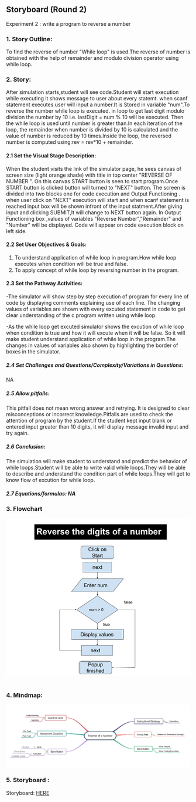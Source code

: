 ## Storyboard (Round 2)

Experiment 2 : write a program to reverse a number

### 1. Story Outline:
To find the reverse of number "While loop" is used.The reverse of number is obtained with the help of remainder and modulo division operator using while loop. 

### 2. Story:

After simulation starts,student will see code.Student will start execution while executing it shows message to user about every statemt. when scanf statement executes user will input a number.It is Stored  in variable "num".To reverse the number while loop is executed. in loop to get last digit modulo division the number by 10 i.e. lastDigit = num % 10 will be executed. Then the while loop is used until number is greater than.In each iteration of the loop, the remainder when number is divided by 10 is calculated and the value of number is reduced by 10 times.Inside the loop, the reversed number is computed using:rev = rev*10 + remainder.

#### 2.1 Set the Visual Stage Description:

When the student visits the link of the simulator page, he sees canvas of screen size (light orange shade) with title in top center "REVERSE OF NUMBER ". On this canvas START button is seen to start program.Once START button is clicked button will turned to "NEXT" button.  The screen is divided into two blocks one for code execution and Output Functioning . when user click on "NEXT" execution will start and when scanf  statement is reached input box will be shown infront of the input statment.After giving input and clicking SUBMIT,It will change to NEXT button again. In Output Functioning box ,values of variables "Reverse Number","Remainder" and "Number" will be displayed. Code will appear on code execution block on left side.

#### 2.2 Set User Objectives & Goals:
1. To understand application of while loop in program.How while loop executes when condition will be true and false.
2. To apply concept of while loop by reversing number in the program.


#### 2.3 Set the Pathway Activities:
-The simulator will show step by step execution of program for every line of code by displaying comments explaining use of each line. The changing values of variables are shown with every excuted statement in code to get clear understanding of the c program written using while loop.

-As the while loop get excuted simulator shows the excution of while loop when condition is true and how it will excute when it will be false. So it will make student understand application of while loop in the program.The changes in values of variables also shown by highlighting the border of boxes in the simulator.


##### 2.4 Set Challenges and Questions/Complexity/Variations in Questions:

NA

##### 2.5 Allow pitfalls:
This pitfall does not mean wrong answer and retrying. It is designed to clear misconceptions or incorrect knowledge.Pitfalls are used to check the attention of program by the student.If the student kept input blank or entered input greater than 10 digits, it will display message invalid input and try again.

##### 2.6 Conclusion:
The simulation will make student  to understand and predict the behavior of while loops.Student will be able to write valid while loops.They will be able to describe and understand the condition part of while loops.They will get to know flow of excution for while loop.

##### 2.7 Equations/formulas: NA


### 3. Flowchart 
<img src="flowchart/flowchart-reverse-digits-num.png"/><br>
<br>

### 4. Mindmap:
<img src="mindmap/reverse_of_a_number.JPG"/>

### 5. Storyboard :
Storyboard: <a href="storyboard/storyboard_reverse_num.gif"> HERE </a>

